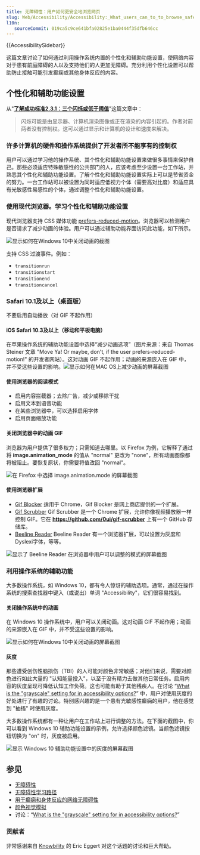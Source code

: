 ```yaml
---
title: 无障碍性：用户如何更安全地浏览网页
slug: Web/Accessibility/Accessibility:_What_users_can_to_to_browse_safely
l10n:
   sourceCommit: 019ca5c9ce641bfa02825e1ba0444f35dfb646cc
---
```


{{AccessibilitySidebar}}

这篇文章讨论了如何通过利用操作系统内置的个性化和辅助功能设置，使网络内容对于患有前庭障碍的人以及支持他们的人更加无障碍。充分利用个性化设置可以帮助防止接触可能引发癫痫或其他身体反应的内容。

## 个性化和辅助功能设置

从"**[了解成功标准2.3.1：三个闪烁或低于阈值](https://www.w3.org/WAI/WCAG21/Understanding/three-flashes-or-below-threshold.html)**"这篇文章中：

> 闪烁可能是由显示器、计算机渲染图像或正在渲染的内容引起的。作者对前两者没有控制权。这可以通过显示和计算机的设计和速度来解决。

### 许多计算机的硬件和操作系统提供了开发者所不能享有的控制权

用户可以通过学习他的操作系统、其个性化和辅助功能设置来做很多事情来保护自己。那些必须适应特殊敏感性的公共部门的人，应该考虑至少设置一台工作站，并熟悉其个性化和辅助功能设置。了解个性化和辅助功能设置实际上可以是节省资金的努力。一台工作站可以被设置为同时适应低视力个体（需要高对比度）和适应具有光敏感性易感性的个体，通过调整个性化和辅助功能设置。

### 使用现代浏览器。学习个性化和辅助功能设置

现代浏览器支持 CSS 媒体功能 [prefers-reduced-motion](/zh-CN/docs/Web/CSS/@media/prefers-reduced-motion)。浏览器可以检测用户是否请求了减少动画的体验。用户可以通过辅助功能界面访问此功能，如下所示。

![显示如何在Windows 10中关闭动画的截图](android-remove-animations.png)

支持 CSS 过渡事件。例如：

- `transitionrun`
- `transitionstart`
- `transitionend`
- `transitioncancel`

### Safari 10.1及以上（桌面版）

不要启用自动播放（对 GIF 不起作用）

#### iOS Safari 10.3及以上（移动和平板电脑）

在苹果操作系统的辅助功能设置中选择“减少动画选项”（图片来源：来自 Thomas Steiner 文章 "Move Ya! Or maybe, don't, if the user prefers-reduced-motion!" 的开发者网站）。这对动画 GIF 不起作用；动画的来源嵌入在 GIF 中，并不受这些设置的影响。![显示如何在MAC OS上减少动画的屏幕截图](macos-reduce-motion.png)

#### 使用浏览器的阅读模式

- 启用内容拦截器；去除广告，减少或移除干扰
- 启用文本到语音功能
- 在某些浏览器中，可以选择启用字体
- 启用页面缩放功能

#### 关闭浏览器中的动画 GIF

浏览器为用户提供了很多权力；只需知道去哪里。以 Firefox 为例，它解释了通过将 **image.animation_mode** 的值从 "normal" 更改为 "none"，所有动画图像都将被阻止。要恢复原状，你需要将值改回 "normal"。

![在 Firefox 中选择 image.animation.mode 的屏幕截图](image_animation_mode.png)

#### 使用浏览器扩展

- [Gif Blocker](https://chrome.google.com/webstore/detail/gif-blocker/ahkidgegbmbnggcnmejhobepkaphkfhl?hl=en) 适用于 Chrome，Gif Blocker 是网上商店提供的一个扩展。
- [Gif Scrubber](https://chrome.google.com/webstore/detail/gif-scrubber/gbdacbnhlfdlllckelpdkgeklfjfgcmp?hl=en) Gif Scrubber 是一个 Chrome 扩展，允许你像视频播放器一样控制 GIF。它在 **<https://github.com/0ui/gif-scrubber>** 上有一个 GitHub 存储库。
- [Beeline Reader](https://www.beelinereader.com/) Beeline Reader 有一个浏览器扩展，可以设置为灰度和Dyslexi字体，等等。

![显示了 Beeline Reader 在浏览器中用户可以调整的模式的屏幕截图](beelinereader.png)

### 利用操作系统的辅助功能

大多数操作系统，如 Windows 10，都有令人惊讶的辅助选项。通常，通过在操作系统的搜索查找器中键入（或说出）单词 "Accessibility"，它们很容易找到。

#### 关闭操作系统中的动画

在 Windows 10 操作系统中，用户可以关闭动画。这对动画 GIF 不起作用；动画的来源嵌入在 GIF 中，并不受这些设置的影响。

![显示如何在Windows 10中关闭动画的屏幕截图](turnoffanimationsinwindows.png)

#### 灰度

那些遭受创伤性脑损伤（TBI）的人可能对颜色非常敏感；对他们来说，需要对颜色进行如此大量的 "认知能量投入"，以至于没有精力去做其他日常任务。启用内容的灰度呈现可降低认知工作负荷。这也可能有助于其他残疾人。在讨论 “[What is the "grayscale" setting for in accessibility options?](https://ask.metafilter.com/312049/What-is-the-grayscale-setting-for-in-accessibility-options)” 中，用户对使用灰度的好处进行了有趣的讨论。特别感兴趣的是一个患有光敏感性癫痫的用户，他在感觉到 "抽搐" 时使用灰度。

大多数操作系统都有一种让用户在工作站上进行调整的方法。在下面的截图中，你可以看到 Windows 10 辅助功能设置的示例，允许选择颜色滤镜。当颜色滤镜按钮切换为 "on" 时，灰度被启用。

![显示 Windows 10 辅助功能设置中的灰度的屏幕截图](colorfiltersgrayscaleinwindows.png)

## 参见

- [无障碍性](/zh-CN/docs/Web/Accessibility)
- [无障碍性学习路径](/zh-CN/docs/Learn/Accessibility)
- [用于癫痫和身体反应的网络无障碍性](/zh-CN/docs/Web/Accessibility/Seizure_disorders)
- [颜色视觉模拟](https://firefox-source-docs.mozilla.org/devtools-user/accessibility_inspector/simulation/index.html)
- 讨论：“[What is the "grayscale" setting for in accessibility options?](https://ask.metafilter.com/312049/What-is-the-grayscale-setting-for-in-accessibility-options)”

### 贡献者

非常感谢来自 [Knowbility](https://knowbility.org/) 的 Eric Eggert 对这个话题的讨论和巨大帮助。
